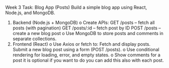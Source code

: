 Week 3 Task: Blog App (Posts)
Build a simple blog app using React, Node.js, and MongoDB.
1.	Backend (Node.js + MongoDB)
    o	Create APIs:
        GET /posts – fetch all posts (with pagination)
        GET /posts/:id – fetch post by ID
        POST /posts – create a new blog post
    o	Use MongoDB to store posts and comments in separate collections.
2.	Frontend (React)
    o	Use Axios or fetch to:
    	Fetch and display posts.
	    Submit a new blog post using a form (POST /posts).
    o	Use conditional rendering for loading, error, and empty states.
    o	Show comments for a post it is optional if you want to do you can add this also with each post.


